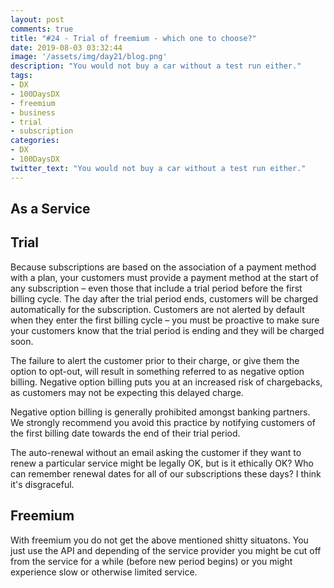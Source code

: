 ```yaml
---
layout: post
comments: true
title: "#24 - Trial of freemium - which one to choose?"
date: 2019-08-03 03:32:44
image: '/assets/img/day21/blog.png'
description: "You would not buy a car without a test run either."
tags:
- DX 
- 100DaysDX
- freemium
- business
- trial 
- subscription
categories:
- DX
- 100DaysDX
twitter_text: "You would not buy a car without a test run either."
---
```


## As a Service


## Trial

Because subscriptions are based on the association of a payment method with a plan, your customers must provide a payment method at the start of any subscription – even those that include a trial period before the first billing cycle. The day after the trial period ends, customers will be charged automatically for the subscription. Customers are not alerted by default when they enter the first billing cycle – you must be proactive to make sure your customers know that the trial period is ending and they will be charged soon.

The failure to alert the customer prior to their charge, or give them the option to opt-out, will result in something referred to as negative option billing. Negative option billing puts you at an increased risk of chargebacks, as customers may not be expecting this delayed charge.

Negative option billing is generally prohibited amongst banking partners. We strongly recommend you avoid this practice by notifying customers of the first billing date towards the end of their trial period. 

The auto-renewal without an email asking the customer if they want to renew a particular service might be legally OK, but is it ethically OK? Who can remember renewal dates for all of our subscriptions these days? I think it's disgraceful.

## Freemium 

With freemium you do not get the above mentioned shitty situatons. You just use the API and depending of the service provider you might be cut off from the service for a while (before new period begins) or you might experience slow or otherwise limited service. 